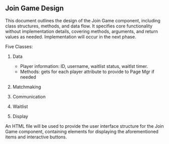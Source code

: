 ## Join Game Design

This document outlines the design of the Join Game component, including class structures, methods, and data flow. It specifies core functionality without implementation details, covering methods, arguments, and return values as needed. Implementation will occur in the next phase.

Five Classes:
1) Data 
    
    - Player information: ID, username, waitlist status, waitlst timer.
    - Methods: gets for each player attribute to provide to Page Mgr if needed

2) Matchmaking
3) Communication
4) Waitlist
5) Display

An HTML file will be used to provide the user interface structure for the Join Game component, containing elements for displaying the aforementioned items and interactive buttons.
